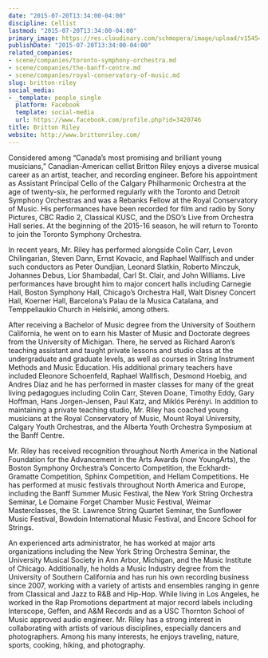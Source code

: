 ```yaml
---
date: "2015-07-20T13:34:00-04:00"
discipline: Cellist
lastmod: "2015-07-20T13:34:00-04:00"
primary_image: https://res.cloudinary.com/schmopera/image/upload/v1545409169/media/webhook-uploads/1437413605511/B.-RileySquare.jpg.jpg
publishDate: "2015-07-20T13:34:00-04:00"
related_companies:
- scene/companies/toronto-symphony-orchestra.md
- scene/companies/the-banff-centre.md
- scene/companies/royal-conservatory-of-music.md
slug: britton-riley
social_media:
- _template: people_single
  platform: Facebook
  template: social-media
  url: https://www.facebook.com/profile.php?id=3420746
title: Britton Riley
website: http://www.brittonriley.com/
---
```


Considered among “Canada’s most promising and brilliant young musicians,” Canadian-American cellist Britton Riley enjoys a diverse musical career as an artist, teacher, and recording engineer. Before his appointment as Assistant Principal Cello of the Calgary Philharmonic Orchestra at the age of twenty-six, he performed regularly with the Toronto and Detroit Symphony Orchestras and was a Rebanks Fellow at the Royal Conservatory of Music. His performances have been recorded for film and radio by Sony Pictures, CBC Radio 2, Classical KUSC, and the DSO’s Live from Orchestra Hall series. At the beginning of the 2015-16 season, he will return to Toronto to join the Toronto Symphony Orchestra.

In recent years, Mr. Riley has performed alongside Colin Carr, Levon Chilingarian, Steven Dann, Ernst Kovacic, and Raphael Wallfisch and under such conductors as Peter Oundjian, Leonard Slatkin, Roberto Minczuk, Johannes Debus, Lior Shambadal, Carl St. Clair, and John Williams. Live performances have brought him to major concert halls including Carnegie Hall, Boston Symphony Hall, Chicago’s Orchestra Hall, Walt Disney Concert Hall, Koerner Hall, Barcelona’s Palau de la Musica Catalana, and Temppeliaukio Church in Helsinki, among others.  

After receiving a Bachelor of Music degree from the University of Southern California, he went on to earn his Master of Music and Doctorate degrees from the University of Michigan. There, he served as Richard Aaron’s teaching assistant and taught private lessons and studio class at the undergraduate and graduate levels, as well as courses in String Instrument Methods and Music Education. His additional primary teachers have included Eleonore Schoenfeld, Raphael Wallfisch, Desmond Hoebig, and Andres Diaz and he has performed in master classes for many of the great living pedagogues including Colin Carr, Steven Doane, Timothy Eddy, Gary Hoffman, Hans Jorgen-Jensen, Paul Katz, and Miklós Perényi. In addition to maintaining a private teaching studio, Mr. Riley has coached young musicians at the Royal Conservatory of Music, Mount Royal University, Calgary Youth Orchestras, and the Alberta Youth Orchestra Symposium at the Banff Centre.

Mr. Riley has received recognition throughout North America in the National Foundation for the Advancement in the Arts Awards (now YoungArts), the Boston Symphony Orchestra’s Concerto Competition, the Eckhardt-Gramatte Competition, Sphinx Competition, and Hellam Competitions. He has performed at music festivals throughout North America and Europe, including the Banff Summer Music Festival, the New York String Orchestra Seminar, Le Domaine Forget Chamber Music Festival, Weimar Masterclasses, the St. Lawrence String Quartet Seminar, the Sunflower Music Festival, Bowdoin International Music Festival, and Encore School for Strings.

An experienced arts administrator, he has worked at major arts organizations including the New York String Orchestra Seminar, the University Musical Society in Ann Arbor, Michigan, and the Music Institute of Chicago. Additionally, he holds a Music Industry degree from the University of Southern California and has run his own recording business since 2007, working with a variety of artists and ensembles ranging in genre from Classical and Jazz to R&B and Hip-Hop. While living in Los Angeles, he worked in the Rap Promotions department at major record labels including Interscope, Geffen, and A&M Records and as a USC Thornton School of Music approved audio engineer. Mr. Riley has a strong interest in collaborating with artists of various disciplines, especially dancers and photographers. Among his many interests, he enjoys traveling, nature, sports, cooking, hiking, and photography.

